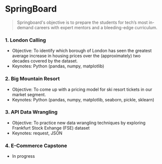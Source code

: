 # SpringBoard
> Springboard's objective is to prepare the students for tech’s most in-demand careers with expert mentors and a bleeding-edge curriculum.

### 1. London Calling
- Objective: To identify which borough of London has seen the greatest average increase in housing prices over
the (approximately) two decades covered by the dataset.
- Keynotes: Python (pandas, numpy, matplotlib)

### 2. Big Mountain Resort
- Objective: To come up with a pricing model for ski resort tickets in our market segment.
- Keynotes: Python (pandas, numpy, matplotlib, seaborn, pickle, sklearn)

### 3. API Data Wrangling
- Objective: To practice new data wrangling techniques by exploring Frankfurt Stock Exhange (FSE) dataset
- Keynotes: request, JSON

### 4. E-Commerce Capstone
- In progress
